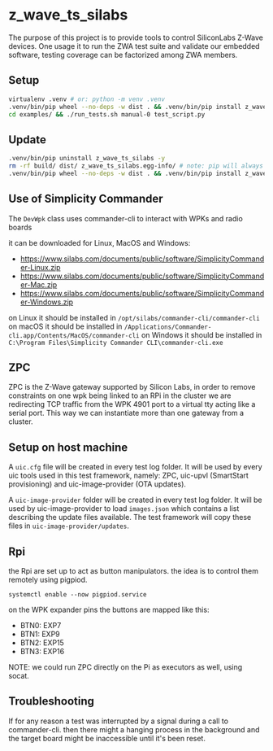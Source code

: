 # z_wave_ts_silabs

The purpose of this project is to provide tools to control SiliconLabs Z-Wave devices.
One usage it to run the ZWA test suite and validate our embedded software,
testing coverage can be factorized among ZWA members.

## Setup

```bash
virtualenv .venv # or: python -m venv .venv
.venv/bin/pip wheel --no-deps -w dist . && .venv/bin/pip install z_wave_ts_silabs -f ./dist # or: .venv/bin/pip install -r requirements.txt
cd examples/ && ./run_tests.sh manual-0 test_script.py
```

## Update

```bash
.venv/bin/pip uninstall z_wave_ts_silabs -y
rm -rf build/ dist/ z_wave_ts_silabs.egg-info/ # note: pip will always take the highest version in dist/
.venv/bin/pip wheel --no-deps -w dist . && .venv/bin/pip install z_wave_ts_silabs -f ./dist
```

## Use of Simplicity Commander

The `DevWpk` class uses commander-cli to interact with WPKs and radio boards

it can be downloaded for Linux, MacOS and Windows:
- https://www.silabs.com/documents/public/software/SimplicityCommander-Linux.zip
- https://www.silabs.com/documents/public/software/SimplicityCommander-Mac.zip
- https://www.silabs.com/documents/public/software/SimplicityCommander-Windows.zip

on Linux 	it should be installed in `/opt/silabs/commander-cli/commander-cli`
on macOS 	it should be installed in `/Applications/Commander-cli.app/Contents/MacOS/commander-cli`
on Windows 	it should be installed in `C:\Program Files\Simplicity Commander CLI\commander-cli.exe`

## ZPC

ZPC is the Z-Wave gateway supported by Silicon Labs, in order to remove constraints on one wpk being
linked to an RPi in the cluster we are redirecting TCP traffic from the WPK 4901 port to a virtual tty acting like 
a serial port. This way we can instantiate more than one gateway from a cluster.

## Setup on host machine

A `uic.cfg` file will be created in every test log folder. It will be used by every uic tools used in this test
framework, namely: ZPC, uic-upvl (SmartStart provisioning) and uic-image-provider (OTA updates).

A `uic-image-provider` folder will be created in every test log folder. 
It will be used by uic-image-provider to load `images.json` which
contains a list describing the update files available. The test framework will copy these files
in `uic-image-provider/updates`.

## Rpi

the Rpi are set up to act as button manipulators. the idea is to control them remotely using pigpiod.

`systemctl enable --now pigpiod.service`

on the WPK expander pins the buttons are mapped like this:

- BTN0: EXP7
- BTN1: EXP9
- BTN2: EXP15
- BTN3: EXP16

NOTE: we could run ZPC directly on the Pi as executors as well, using socat.

## Troubleshooting

If for any reason a test was interrupted by a signal during a call to commander-cli.
then there might a hanging process in the background and the target board might be
inaccessible until it's been reset.

